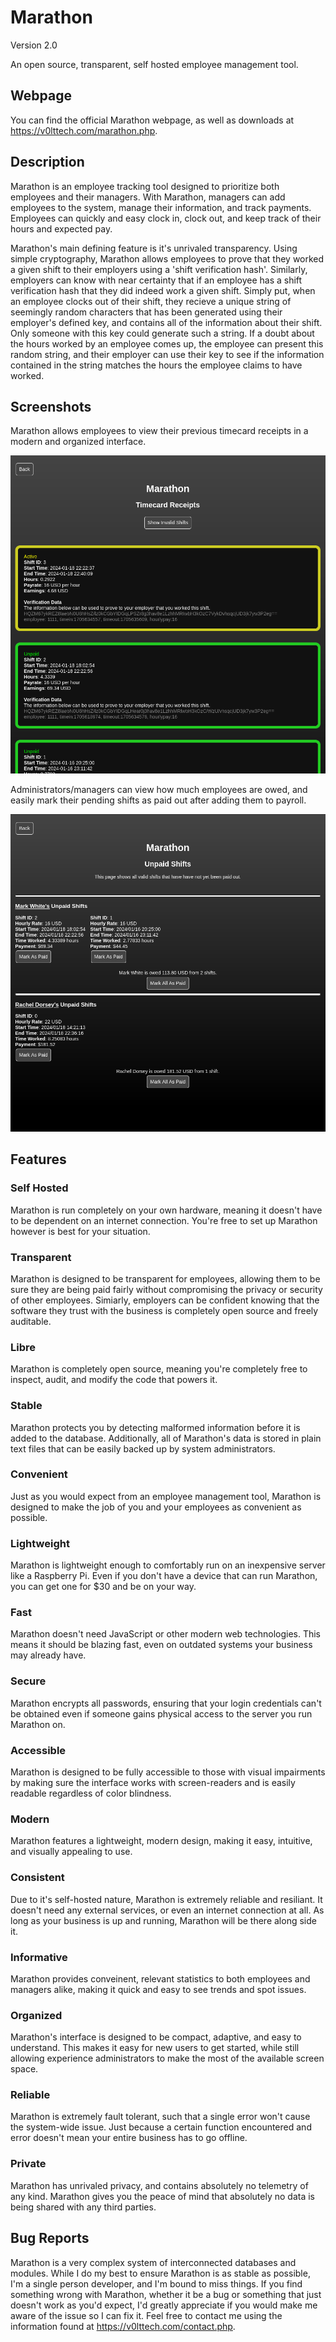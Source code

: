 # Marathon

Version 2.0

An open source, transparent, self hosted employee management tool.


## Webpage

You can find the official Marathon webpage, as well as downloads at <https://v0lttech.com/marathon.php>.


## Description

Marathon is an employee tracking tool designed to prioritize both employees and their managers. With Marathon, managers can add employees to the system, manage their information, and track payments. Employees can quickly and easy clock in, clock out, and keep track of their hours and expected pay.

Marathon's main defining feature is it's unrivaled transparency. Using simple cryptography, Marathon allows employees to prove that they worked a given shift to their employers using a 'shift verification hash'. Similarly, employers can know with near certainty that if an employee has a shift verification hash that they did indeed work a given shift. Simply put, when an employee clocks out of their shift, they recieve a unique string of seemingly random characters that has been generated using their employer's defined key, and contains all of the information about their shift. Only someone with this key could generate such a string. If a doubt about the hours worked by an employee comes up, the employee can present this random string, and their employer can use their key to see if the information contained in the string matches the hours the employee claims to have worked.


## Screenshots

Marathon allows employees to view their previous timecard receipts in a modern and organized interface.

![A screenshot of the employee timecard receipt interface](./files/images/screenshots/employee/timecardreceipts.png)

Administrators/managers can view how much employees are owed, and easily mark their pending shifts as paid out after adding them to payroll.

![A screenshot of the unpaid shift interrface](./files/images/screenshots/admin/unpaidshifts.png)


## Features

### Self Hosted

Marathon is run completely on your own hardware, meaning it doesn't have to be dependent on an internet connection. You're free to set up Marathon however is best for your situation.

### Transparent

Marathon is designed to be transparent for employees, allowing them to be sure they are being paid fairly without compromising the privacy or security of other employees. Simiarly, employers can be confident knowing that the software they trust with the business is completely open source and freely auditable.

### Libre

Marathon is completely open source, meaning you're completely free to inspect, audit, and modify the code that powers it.

### Stable

Marathon protects you by detecting malformed information before it is added to the database. Additionally, all of Marathon's data is stored in plain text files that can be easily backed up by system administrators.

### Convenient

Just as you would expect from an employee management tool, Marathon is designed to make the job of you and your employees as convenient as possible.

### Lightweight

Marathon is lightweight enough to comfortably run on an inexpensive server like a Raspberry Pi. Even if you don't have a device that can run Marathon, you can get one for $30 and be on your way.

### Fast

Marathon doesn't need JavaScript or other modern web technologies. This means it should be blazing fast, even on outdated systems your business may already have.

### Secure

Marathon encrypts all passwords, ensuring that your login credentials can't be obtained even if someone gains physical access to the server you run Marathon on.

### Accessible

Marathon is designed to be fully accessible to those with visual impairments by making sure the interface works with screen-readers and is easily readable regardless of color blindness.

### Modern

Marathon features a lightweight, modern design, making it easy, intuitive, and visually appealing to use.

### Consistent

Due to it's self-hosted nature, Marathon is extremely reliable and resiliant. It doesn't need any external services, or even an internet connection at all. As long as your business is up and running, Marathon will be there along side it.

### Informative

Marathon provides conveinent, relevant statistics to both employees and managers alike, making it quick and easy to see trends and spot issues.

### Organized

Marathon's interface is designed to be compact, adaptive, and easy to understand. This makes it easy for new users to get started, while still allowing experience administrators to make the most of the available screen space.

### Reliable

Marathon is extremely fault tolerant, such that a single error won't cause the system-wide issue. Just because a certain function encountered and error doesn't mean your entire business has to go offline.

### Private

Marathon has unrivaled privacy, and contains absolutely no telemetry of any kind. Marathon gives you the peace of mind that absolutely no data is being shared with any third parties.


## Bug Reports

Marathon is a very complex system of interconnected databases and modules. While I do my best to ensure Marathon is as stable as possible, I'm a single person developer, and I'm bound to miss things. If you find something wrong with Marathon, whether it be a bug or something that just doesn't work as you'd expect, I'd greatly appreciate if you would make me aware of the issue so I can fix it. Feel free to contact me using the information found at <https://v0lttech.com/contact.php>.
